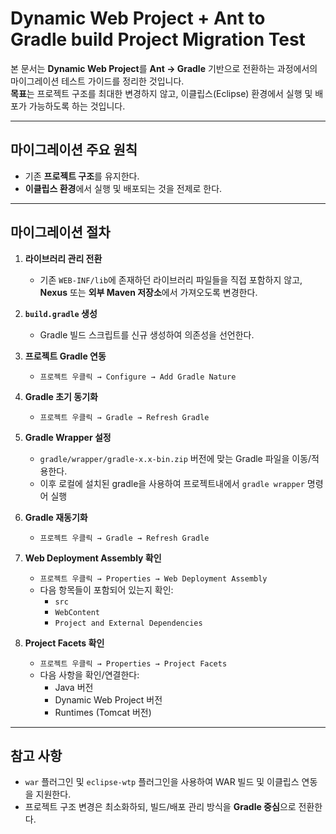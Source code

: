 
# Dynamic Web Project + Ant to Gradle build Project Migration Test

본 문서는 **Dynamic Web Project**를 **Ant → Gradle** 기반으로 전환하는 과정에서의 마이그레이션 테스트 가이드를 정리한 것입니다.  
**목표**는 프로젝트 구조를 최대한 변경하지 않고, 이클립스(Eclipse) 환경에서 실행 및 배포가 가능하도록 하는 것입니다.

---

## 마이그레이션 주요 원칙
- 기존 **프로젝트 구조**를 유지한다.
- **이클립스 환경**에서 실행 및 배포되는 것을 전제로 한다.

---

## 마이그레이션 절차

1. **라이브러리 관리 전환**  
   - 기존 `WEB-INF/lib`에 존재하던 라이브러리 파일들을 직접 포함하지 않고,  
     **Nexus** 또는 **외부 Maven 저장소**에서 가져오도록 변경한다.  

2. **`build.gradle` 생성**  
   - Gradle 빌드 스크립트를 신규 생성하여 의존성을 선언한다.  

3. **프로젝트 Gradle 연동**  
   - `프로젝트 우클릭 → Configure → Add Gradle Nature`  

4. **Gradle 초기 동기화**  
   - `프로젝트 우클릭 → Gradle → Refresh Gradle`  

5. **Gradle Wrapper 설정**  
   - `gradle/wrapper/gradle-x.x-bin.zip` 버전에 맞는 Gradle 파일을 이동/적용한다.
   - 이후 로컬에 설치된 gradle을 사용하여 프로젝트내에서 `gradle wrapper` 명령어 실행  

6. **Gradle 재동기화**  
   - `프로젝트 우클릭 → Gradle → Refresh Gradle`  

7. **Web Deployment Assembly 확인**  
   - `프로젝트 우클릭 → Properties → Web Deployment Assembly`  
   - 다음 항목들이 포함되어 있는지 확인:
     - `src`
     - `WebContent`
     - `Project and External Dependencies`  

8. **Project Facets 확인**  
   - `프로젝트 우클릭 → Properties → Project Facets`  
   - 다음 사항을 확인/연결한다:
     - Java 버전
     - Dynamic Web Project 버전
     - Runtimes (Tomcat 버전)  

---

## 참고 사항
- `war` 플러그인 및 `eclipse-wtp` 플러그인을 사용하여 WAR 빌드 및 이클립스 연동을 지원한다.
- 프로젝트 구조 변경은 최소화하되, 빌드/배포 관리 방식을 **Gradle 중심**으로 전환한다.
